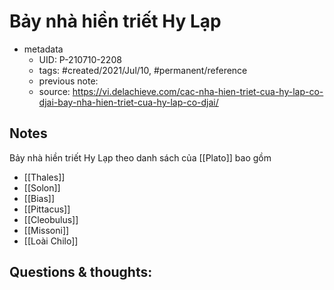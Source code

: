 # Bảy nhà hiền triết Hy Lạp

- metadata
	- UID: P-210710-2208
	- tags: #created/2021/Jul/10, #permanent/reference
	- previous note: 
	- source: https://vi.delachieve.com/cac-nha-hien-triet-cua-hy-lap-co-djai-bay-nha-hien-triet-cua-hy-lap-co-djai/

## Notes
Bảy nhà hiền triết Hy Lạp theo danh sách của [[Plato]] bao gồm
- [[Thales]]
- [[Solon]]
- [[Bias]]
- [[Pittacus]]
- [[Cleobulus]]
- [[Missoni]]
- [[Loài Chilo]]
## Questions & thoughts:

